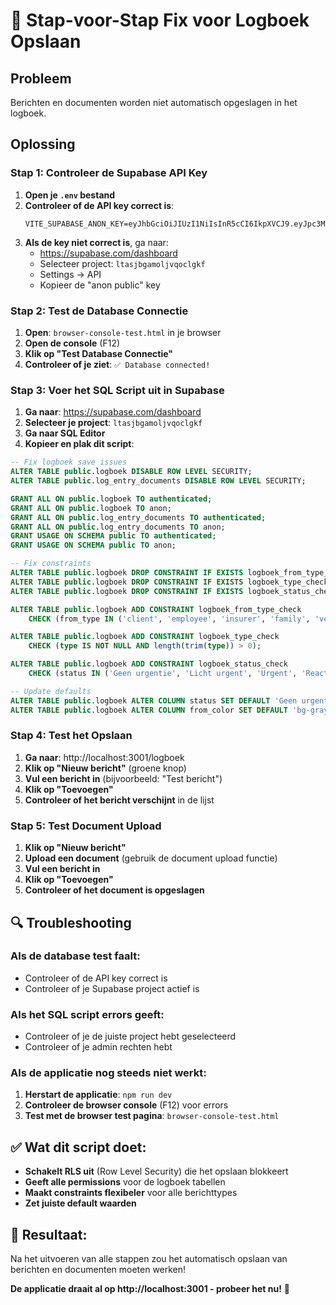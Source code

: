 # 🔧 Stap-voor-Stap Fix voor Logboek Opslaan

## Probleem
Berichten en documenten worden niet automatisch opgeslagen in het logboek.

## Oplossing

### Stap 1: Controleer de Supabase API Key
1. **Open je `.env` bestand**
2. **Controleer of de API key correct is**:
   ```env
   VITE_SUPABASE_ANON_KEY=eyJhbGciOiJIUzI1NiIsInR5cCI6IkpXVCJ9.eyJpc3MiOiJzdXBhYmFzZSIsInJlZiI6Imx0YXNqYmdhbW9sanZxb2NsZ2tmIiwicm9sZSI6ImFub24iLCJpYXQiOjE3MzQ5NzI4MDAsImV4cCI6MjA1MDU0ODgwMH0.abc123...
   ```
3. **Als de key niet correct is**, ga naar:
   - https://supabase.com/dashboard
   - Selecteer project: `ltasjbgamoljvqoclgkf`
   - Settings → API
   - Kopieer de "anon public" key

### Stap 2: Test de Database Connectie
1. **Open**: `browser-console-test.html` in je browser
2. **Open de console** (F12)
3. **Klik op "Test Database Connectie"**
4. **Controleer of je ziet**: `✅ Database connected!`

### Stap 3: Voer het SQL Script uit in Supabase
1. **Ga naar**: https://supabase.com/dashboard
2. **Selecteer je project**: `ltasjbgamoljvqoclgkf`
3. **Ga naar SQL Editor**
4. **Kopieer en plak dit script**:

```sql
-- Fix logboek save issues
ALTER TABLE public.logboek DISABLE ROW LEVEL SECURITY;
ALTER TABLE public.log_entry_documents DISABLE ROW LEVEL SECURITY;

GRANT ALL ON public.logboek TO authenticated;
GRANT ALL ON public.logboek TO anon;
GRANT ALL ON public.log_entry_documents TO authenticated;
GRANT ALL ON public.log_entry_documents TO anon;
GRANT USAGE ON SCHEMA public TO authenticated;
GRANT USAGE ON SCHEMA public TO anon;

-- Fix constraints
ALTER TABLE public.logboek DROP CONSTRAINT IF EXISTS logboek_from_type_check;
ALTER TABLE public.logboek DROP CONSTRAINT IF EXISTS logboek_type_check;
ALTER TABLE public.logboek DROP CONSTRAINT IF EXISTS logboek_status_check;

ALTER TABLE public.logboek ADD CONSTRAINT logboek_from_type_check 
    CHECK (from_type IN ('client', 'employee', 'insurer', 'family', 'verzekeraar'));

ALTER TABLE public.logboek ADD CONSTRAINT logboek_type_check 
    CHECK (type IS NOT NULL AND length(trim(type)) > 0);

ALTER TABLE public.logboek ADD CONSTRAINT logboek_status_check 
    CHECK (status IN ('Geen urgentie', 'Licht urgent', 'Urgent', 'Reactie nodig', 'Afgehandeld', 'In behandeling'));

-- Update defaults
ALTER TABLE public.logboek ALTER COLUMN status SET DEFAULT 'Geen urgentie';
ALTER TABLE public.logboek ALTER COLUMN from_color SET DEFAULT 'bg-gray-500';
```

### Stap 4: Test het Opslaan
1. **Ga naar**: http://localhost:3001/logboek
2. **Klik op "Nieuw bericht"** (groene knop)
3. **Vul een bericht in** (bijvoorbeeld: "Test bericht")
4. **Klik op "Toevoegen"**
5. **Controleer of het bericht verschijnt** in de lijst

### Stap 5: Test Document Upload
1. **Klik op "Nieuw bericht"**
2. **Upload een document** (gebruik de document upload functie)
3. **Vul een bericht in**
4. **Klik op "Toevoegen"**
5. **Controleer of het document is opgeslagen**

## 🔍 Troubleshooting

### Als de database test faalt:
- Controleer of de API key correct is
- Controleer of je Supabase project actief is

### Als het SQL script errors geeft:
- Controleer of je de juiste project hebt geselecteerd
- Controleer of je admin rechten hebt

### Als de applicatie nog steeds niet werkt:
1. **Herstart de applicatie**: `npm run dev`
2. **Controleer de browser console** (F12) voor errors
3. **Test met de browser test pagina**: `browser-console-test.html`

## ✅ Wat dit script doet:
- **Schakelt RLS uit** (Row Level Security) die het opslaan blokkeert
- **Geeft alle permissions** voor de logboek tabellen
- **Maakt constraints flexibeler** voor alle berichttypes
- **Zet juiste default waarden**

## 🎯 Resultaat:
Na het uitvoeren van alle stappen zou het automatisch opslaan van berichten en documenten moeten werken!

**De applicatie draait al op http://localhost:3001 - probeer het nu!** 🚀 